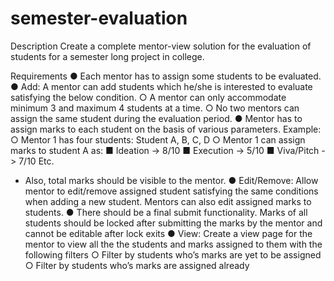 # semester-evaluation

Description
Create a complete mentor-view solution for the evaluation of students for a semester
long project in college.

Requirements
● Each mentor has to assign some students to be evaluated.
● Add: A mentor can add students which he/she is interested to evaluate satisfying
the below condition.
○ A mentor can only accommodate minimum 3 and maximum 4 students at
a time.
○ No two mentors can assign the same student during the evaluation period.
● Mentor has to assign marks to each student on the basis of various parameters.
Example:
○ Mentor 1 has four students: Student A, B, C, D
○ Mentor 1 can assign marks to student A as:
■ Ideation -> 8/10
■ Execution -> 5/10
■ Viva/Pitch -> 7/10
Etc.
- Also, total marks should be visible to the mentor.
● Edit/Remove: Allow mentor to edit/remove assigned student satisfying the same
conditions when adding a new student. Mentors can also edit assigned marks to
students.
● There should be a final submit functionality. Marks of all students should be
locked after submitting the marks by the mentor and cannot be editable after lock
exits
● View: Create a view page for the mentor to view all the the students and marks
assigned to them with the following filters
○ Filter by students who’s marks are yet to be assigned
○ Filter by students who’s marks are assigned already
